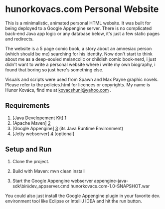 hunorkovacs.com Personal Website
===============

This is a minimalistic, animated personal HTML website. It was built for being deployed to a Google Appengine server.
There is no complicated back-end Java app logic or any database below, it's just a few static pages and redirects.

The website is a 5 page comic book, a story about an amnesiac person (which should be me) searching for his identity. Now don't start to think about me as a deep-souled melancolic or childish comic book-nerd, i just didn't want to write a personal website where i write my own biography, i found that boring so just here's something else.

Visuals and scripts were used from Spawn and Max Payne graphic novels. Please refer to the policies.html for licences or copyrights.
My name is Hunor Kovács, find me at kovacshuni@yahoo.com .

Requirements
-------------------------

1. [Java Developement Kit] [1]
2. [Apache Maven] [2]
3. [Google Appengine] [3] (its Java Runtime Environment)
4. [Jetty webserver] [4] [optional]

  [1]: http://www.oracle.com/technetwork/java/javase/downloads/index.html "Java Developement Kit"
  [2]: http://maven.apache.org/download.cgi "Apache Maven"
  [3]: https://developers.google.com/appengine/docs/java/ "Google Appengine"
  [4]: http://www.eclipse.org/jetty/ "Jetty webserver"

Setup and Run
-------------------------

1. Clone the project.

2. Build with Maven:
mvn clean install

2. Start the Google Appengine webserver
appengine-java-sdk\bin\dev_appserver.cmd hunorkovacs.com-1.0-SNAPSHOT.war

You could also just install the Google Appengine plugin in your favorite dev. environment tool like Eclipse or IntelliJ IDEA and hit the run button.

